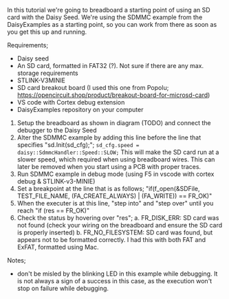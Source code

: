 In this tutorial we're going to breadboard a starting point of using an SD card with the Daisy Seed. We're using the SDMMC example from the DaisyExamples as a starting point, so you can work from there as soon as you get this up and running.

Requirements;

- Daisy seed
- An SD card, formatted in FAT32 (?). Not sure if there are any max. storage requirements
- STLINK-V3MINIE
- SD card breakout board (I used this one from Popolu; https://opencircuit.shop/product/breakout-board-for-microsd-card)
- VS code with Cortex debug extension
- DaisyExamples repository on your computer

1. Setup the breadboard as shown in diagram (TODO) and connect the debugger to the Daisy Seed
2. Alter the SDMMC example by adding this line before the line that specifies "sd.Init(sd_cfg);";
   `sd_cfg.speed = daisy::SdmmcHandler::Speed::SLOW;`
   This will make the SD card run at a slower speed, which required when using breadboard wires. This can later be removed when you start using a PCB with proper traces.
3. Run SDMMC example in debug mode (using F5 in vscode with cortex debug & STLINK-v3-MINIE)
4. Set a breakpoint at the line that is as follows; "if(f_open(&SDFile, TEST_FILE_NAME, (FA_CREATE_ALWAYS) | (FA_WRITE)) == FR_OK)"
5. When the executer is at this line, "step into" and "step over" until you reach "if (res == FR_OK)"
6. Check the status by hovering over "res";
   a. FR_DISK_ERR: SD card was not found (check your wiring on the breadboard and ensure the SD card is properly inserted)
   b. FR_NO_FILESYSTEM: SD card was found, but appears not to be formatted correctly. I had this with both FAT and ExFAT, formatted using Mac.

Notes;

- don't be misled by the blinking LED in this example while debugging. It is not always a sign of a success in this case, as the execution won't stop on failure while debugging.
